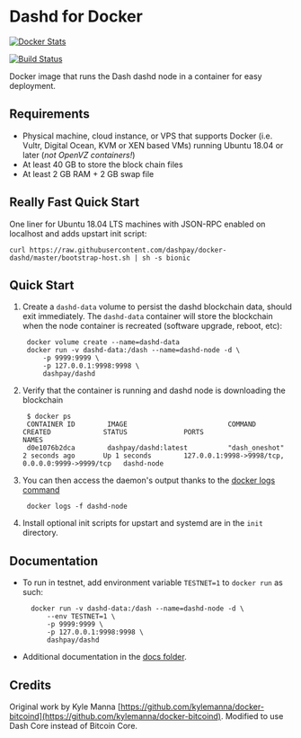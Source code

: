 Dashd for Docker
================

[![Docker Stats](http://dockeri.co/image/dashpay/dashd)](https://hub.docker.com/r/dashpay/dashd/)

[![Build Status](https://travis-ci.org/dashpay/docker-dashd.svg?branch=master)](https://travis-ci.org/dashpay/docker-dashd/)


Docker image that runs the Dash dashd node in a container for easy deployment.


Requirements
------------

* Physical machine, cloud instance, or VPS that supports Docker (i.e. Vultr, Digital Ocean, KVM or XEN based VMs) running Ubuntu 18.04 or later (*not OpenVZ containers!*)
* At least 40 GB to store the block chain files
* At least 2 GB RAM + 2 GB swap file


Really Fast Quick Start
-----------------------

One liner for Ubuntu 18.04 LTS machines with JSON-RPC enabled on localhost and adds upstart init script:

    curl https://raw.githubusercontent.com/dashpay/docker-dashd/master/bootstrap-host.sh | sh -s bionic


Quick Start
-----------

1. Create a `dashd-data` volume to persist the dashd blockchain data, should exit immediately.  The `dashd-data` container will store the blockchain when the node container is recreated (software upgrade, reboot, etc):

        docker volume create --name=dashd-data
        docker run -v dashd-data:/dash --name=dashd-node -d \
            -p 9999:9999 \
            -p 127.0.0.1:9998:9998 \
            dashpay/dashd

2. Verify that the container is running and dashd node is downloading the blockchain

        $ docker ps
        CONTAINER ID        IMAGE                         COMMAND             CREATED             STATUS              PORTS                                              NAMES
        d0e1076b2dca        dashpay/dashd:latest          "dash_oneshot"      2 seconds ago       Up 1 seconds        127.0.0.1:9998->9998/tcp, 0.0.0.0:9999->9999/tcp   dashd-node

3. You can then access the daemon's output thanks to the [docker logs command]( https://docs.docker.com/reference/commandline/cli/#logs)

        docker logs -f dashd-node

4. Install optional init scripts for upstart and systemd are in the `init` directory.


Documentation
-------------

* To run in testnet, add environment variable `TESTNET=1` to `docker run` as such:

        docker run -v dashd-data:/dash --name=dashd-node -d \
            --env TESTNET=1 \
            -p 9999:9999 \
            -p 127.0.0.1:9998:9998 \
            dashpay/dashd

* Additional documentation in the [docs folder](docs).

Credits
-------

Original work by Kyle Manna [https://github.com/kylemanna/docker-bitcoind](https://github.com/kylemanna/docker-bitcoind).
Modified to use Dash Core instead of Bitcoin Core.


